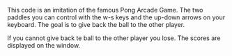 This code is an imitation of the famous Pong Arcade Game. The two paddles you can control with the w-s keys and the up-down arrows on your keyboard. The goal is to give back the ball to the other player.

If you cannot give back te ball to the other player you lose. The scores are displayed on the window.
